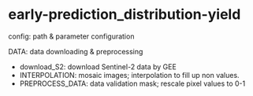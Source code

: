 # early-prediction_distribution-yield

config: path & parameter configuration

DATA: data downloading & preprocessing
- download_S2: download Sentinel-2 data by GEE
- INTERPOLATION: mosaic images; interpolation to fill up non values.
- PREPROCESS_DATA: data validation mask; rescale pixel values to 0-1